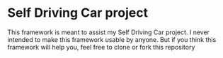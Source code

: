 # Self Driving Car project

This framework is meant to assist my Self Driving Car project. I never intended to make this framework usable by anyone. But if you think this framework will help you, feel free to clone or fork this repository
